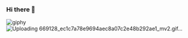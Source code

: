 ### Hi there 👋
![giphy](https://user-images.githubusercontent.com/94093619/162856710-82702418-1acc-43ce-8822-1c526ed9bdeb.gif)
![Uploading 669128_ec1c7a78e9694aec8a07c2e48b292ae1_mv2.gif…]()
